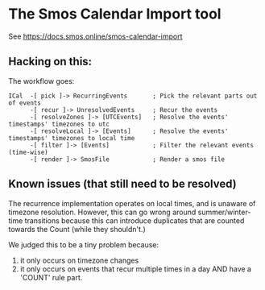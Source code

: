 # The Smos Calendar Import tool

See https://docs.smos.online/smos-calendar-import


## Hacking on this:

The workflow goes:

```
ICal  -[ pick ]-> RecurringEvents       ; Pick the relevant parts out of events
      -[ recur ]-> UnresolvedEvents     ; Recur the events
      -[ resolveZones ]-> [UTCEvents]   ; Resolve the events' timestamps' timezones to utc
      -[ resolveLocal ]-> [Events]      ; Resolve the events' timestamps' timezones to local time
      -[ filter ]-> [Events]            ; Filter the relevant events (time-wise)
      -[ render ]-> SmosFile            ; Render a smos file
```

## Known issues (that still need to be resolved)

The recurrence implementation operates on local times, and is unaware of
timezone resolution.  However, this can go wrong around summer/winter-time
transitions because this can introduce duplicates that are counted towards the
Count (while they shouldn't.)

We judged this to be a tiny problem because:
1. it only occurs on timezone changes
2. it only occurs on events that recur multiple times in a day AND have a 'COUNT' rule part.
